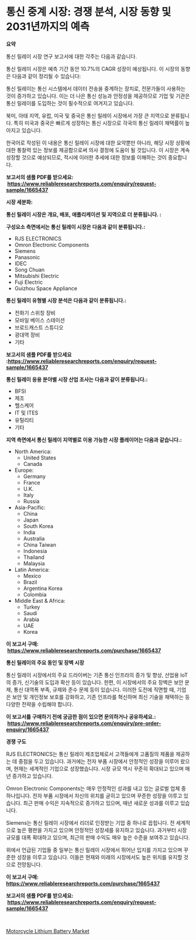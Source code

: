 <p><h1>통신 중계 시장: 경쟁 분석, 시장 동향 및 2031년까지의 예측</h1></p><p><strong>요약</strong></p>
<p><p>통신 릴레이 시장 연구 보고서에 대한 각주는 다음과 같습니다.</p><p>통신 릴레이 시장은 예측 기간 동안 10.7%의 CAGR 성장이 예상됩니다. 이 시장의 동향은 다음과 같이 정리될 수 있습니다:</p><p>통신 릴레이는 통신 시스템에서 데이터 전송을 중계하는 장치로, 전문가들이 사용하는 것이 증가하고 있습니다. 이는 더 나은 통신 성능과 안정성을 제공하므로 기업 및 기관은 통신 릴레이를 도입하는 것이 필수적으로 여겨지고 있습니다.</p><p>북미, 아태 지역, 유럽, 미국 및 중국은 통신 릴레이 시장에서 가장 큰 지역으로 분류됩니다. 특히 미국과 중국은 빠르게 성장하는 통신 시장으로 각국의 통신 릴레이 채택률이 높아지고 있습니다.</p><p>한국어로 작성된 이 내용은 통신 릴레이 시장에 대한 요약뿐만 아니라, 해당 시장 상황에 대한 통찰력 있는 정보를 제공함으로써 의사 결정에 도움이 될 것입니다. 이 시장은 계속 성장할 것으로 예상되므로, 적시에 이러한 추세에 대한 정보를 이해하는 것이 중요합니다.</p></p>
<p><strong>보고서의 샘플 PDF를 받으세요: &nbsp;<a href="https://www.reliableresearchreports.com/enquiry/request-sample/1665437">https://www.reliableresearchreports.com/enquiry/request-sample/1665437</a></strong></p>
<p><strong>시장 세분화:</strong></p>
<p><strong> 통신 릴레이 시장은 개요, 배포, 애플리케이션 및 지역으로 더 분류됩니다. :</strong></p>
<p><strong>구성요소 측면에서는 통신 릴레이 시장은 다음과 같이 분류됩니다.:</strong></p>
<p><ul><li>RJS ELECTRONICS</li><li>Omron Electronic Components</li><li>Siemens</li><li>Panasonic</li><li>IDEC</li><li>Song Chuan</li><li>Mitsubishi Electric</li><li>Fuji Electric</li><li>Guizhou Space Appliance</li></ul></p>
<p><strong> 통신 릴레이 유형별 시장 분석은 다음과 같이 분류됩니다.:</strong></p>
<p><ul><li>전화기 스위칭 장비</li><li>모바일 베이스 스테이션</li><li>브로드캐스트 스튜디오</li><li>광대역 장비</li><li>기타</li></ul></p>
<p><strong>보고서의 샘플 PDF를 받으세요 :<a href="https://www.reliableresearchreports.com/enquiry/request-sample/1665437">https://www.reliableresearchreports.com/enquiry/request-sample/1665437</a></strong></p>
<p><strong> 통신 릴레이 응용 분야별 시장 산업 조사는 다음과 같이 분류됩니다.:</strong></p>
<p><ul><li>BFSI</li><li>제조</li><li>헬스케어</li><li>IT 및 ITES</li><li>유틸리티</li><li>기타</li></ul></p>
<p><strong>지역 측면에서 통신 릴레이 지역별로 이용 가능한 시장 플레이어는 다음과 같습니다.:</strong></p>
<p><ul>
    <li>
        North America:
        <ul>
            <li>United States</li>
            <li>Canada</li>
        </ul>
    </li>
    <li>
        Europe:
        <ul>
            <li>Germany</li>
            <li>France</li>
            <li>U.K.</li>
            <li>Italy</li>
            <li>Russia</li>
        </ul>
    </li>
    <li>
        Asia-Pacific:
        <ul>
            <li>China</li>
            <li>Japan</li>
            <li>South Korea</li>
            <li>India</li>
            <li>Australia</li>
            <li>China Taiwan</li>
            <li>Indonesia</li>
            <li>Thailand</li>
            <li>Malaysia</li>
        </ul>
    </li>
    <li>
        Latin America:
        <ul>
            <li>Mexico</li>
            <li>Brazil</li>
            <li>Argentina Korea</li>
            <li>Colombia</li>
        </ul>
    </li>
    <li>
        Middle East & Africa:
        <ul>
            <li>Turkey</li>
            <li>Saudi</li>
            <li>Arabia</li>
            <li>UAE</li>
            <li>Korea</li>
        </ul>
    </li>
    </ul></p>
<p><strong>이 보고서 구매: &nbsp;<a href="https://www.reliableresearchreports.com/purchase/1665437">https://www.reliableresearchreports.com/purchase/1665437</a></strong></p>
<p><strong>통신 릴레이의 주요 동인 및 장벽 시장</strong></p>
<p><p>통신 릴레이 시장에서의 주요 드라이버는 기존 통신 인프라의 증가 및 향상, 산업용 IoT의 증가, 신기술의 도입과 확산 등이 있습니다. 한편, 이 시장에서의 주요 장벽은 보안 문제, 통신 대역폭 부족, 규제와 준수 문제 등이 있습니다. 이러한 도전에 직면할 때, 기업은 보안 및 개인정보 보호를 강화하고, 기존 인프라를 혁신하며 최신 기술을 채택하는 등 다양한 전략을 수립해야 합니다.</p></p>
<p><strong>이 보고서를 구매하기 전에 궁금한 점이 있으면 문의하거나 공유하세요.: &nbsp;<a href="https://www.reliableresearchreports.com/enquiry/pre-order-enquiry/1665437">https://www.reliableresearchreports.com/enquiry/pre-order-enquiry/1665437</a></strong></p>
<p><strong>경쟁 구도</strong></p>
<p><p>RJS ELECTRONICS는 통신 릴레이 제조업체로서 고객들에게 고품질의 제품을 제공하는 데 중점을 두고 있습니다. 과거에는 전자 부품 시장에서 안정적인 성장을 이루어 왔으며, 현재는 세계적인 기업으로 성장했습니다. 시장 규모 역시 꾸준히 확대되고 있으며 매년 증가하고 있습니다.</p><p>Omron Electronic Components는 매우 안정적인 성과를 내고 있는 글로벌 업체 중 하나입니다. 전자 부품 시장에서 자신의 위치를 굳히고 있으며 꾸준한 성장을 이루고 있습니다. 최근 판매 수익은 지속적으로 증가하고 있으며, 매년 새로운 성과를 이루고 있습니다.</p><p>Siemens는 통신 릴레이 시장에서 리더로 인정받는 기업 중 하나로 꼽힙니다. 전 세계적으로 높은 평판을 가지고 있으며 안정적인 성장세를 유지하고 있습니다. 과거부터 시장규모를 대폭 확대하고 있으며, 최근의 판매 수익도 매우 높은 수준을 보여주고 있습니다.</p><p>위에서 언급된 기업들 중 일부는 통신 릴레이 시장에서 뛰어난 입지를 가지고 있으며 꾸준한 성장을 이루고 있습니다. 이들은 현재와 미래의 시장에서도 높은 위치를 유지할 것으로 전망됩니다.</p></p>
<p><strong>이 보고서 구매: &nbsp; <a href="https://www.reliableresearchreports.com/purchase/1665437">https://www.reliableresearchreports.com/purchase/1665437</a></strong></p>
<p><strong>보고서의 샘플 PDF를 받으세요: &nbsp;<a href="https://www.reliableresearchreports.com/enquiry/request-sample/1665437">https://www.reliableresearchreports.com/enquiry/request-sample/1665437</a></strong><strong></strong></p>
<p>&nbsp;</p>
<p><p><a href="https://github.com/GroverBarry/Market-Research-Report-List-4/blob/main/motorcycle-lithium-battery-market.md">Motorcycle Lithium Battery Market</a></p></p>